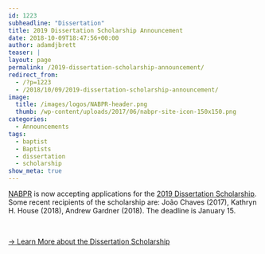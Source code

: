 ```yaml
---
id: 1223
subheadline: "Dissertation"
title: 2019 Dissertation Scholarship Announcement
date: 2018-10-09T18:47:56+00:00
author: adamdjbrett
teaser: |
layout: page
permalink: /2019-dissertation-scholarship-announcement/
redirect_from:
  - /?p=1223
  - /2018/10/09/2019-dissertation-scholarship-announcement/
image:
  title: /images/logos/NABPR-header.png
  thumb: /wp-content/uploads/2017/06/nabpr-site-icon-150x150.png
categories:
  - Announcements
tags:
  - baptist
  - Baptists
  - dissertation
  - scholarship
show_meta: true
---
```

[NABPR](/) is now accepting applications for the [2019 Dissertation Scholarship](/dissertation/). Some recent recipients of the scholarship are: João Chaves (2017), Kathryn H. House (2018), Andrew Gardner (2018). The deadline is January 15.

&nbsp;

[→ Learn More about the Dissertation Scholarship](/dissertation/)
